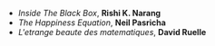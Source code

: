 - *Inside The Black Box*, **Rishi K. Narang**
- *The Happiness Equation*, **Neil Pasricha**
- *L'etrange beaute des matematiques*, **David Ruelle**